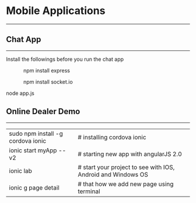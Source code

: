 # Mobile Applications
<hr>

<h2>Chat App</h2>
<hr>
<p>Install the followings before you run the chat app</p>
<ul>
  <ol>npm install express</ol>
  <ol>npm install socket.io</ol>
</ul>
<p>
  node app.js
</p>

<h2>Online Dealer Demo</h2>
<hr>
<table>
  <tr>
    <td>sudo npm install -g cordova ionic</td>   
    <td># installing cordova ionic </td>
  </tr>
  <tr>
    <td>ionic start myApp --v2</td>
    <td># starting new app with angularJS 2.0</td>
  </tr>
  <tr>
    <td>ionic lab</td>
    <td># start your project to see with IOS, Android and Windows OS</td>
  </tr>
  <tr>
    <td>ionic g page detail</td>
    <td># that how we add new page using terminal</td>
  </tr>                           
</table>
